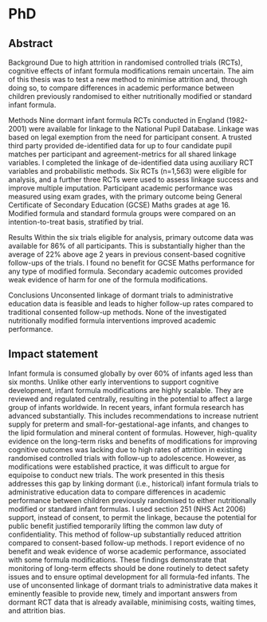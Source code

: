 # PhD

## Abstract
Background Due to high attrition in randomised controlled trials (RCTs), cognitive effects of infant formula modifications remain uncertain. The aim of this thesis was to test a new method to minimise attrition and, through doing so, to compare differences in academic performance between children previously randomised to either nutritionally modified or standard infant formula.

Methods Nine dormant infant formula RCTs conducted in England (1982-2001) were available for linkage to the National Pupil Database. Linkage was based on legal exemption from the need for participant consent. A trusted third party provided de-identified data for up to four candidate pupil matches per participant and agreement-metrics for all shared linkage variables. I completed the linkage of de-identified data using auxiliary RCT variables and probabilistic methods. Six RCTs (n=1,563) were eligible for analysis, and a further three RCTs were used to assess linkage success and improve multiple imputation. Participant academic performance was measured using exam grades, with the primary outcome being General Certificate of Secondary Education (GCSE) Maths grades at age 16. Modified formula and standard formula groups were compared on an intention-to-treat basis, stratified by trial.

Results Within the six trials eligible for analysis, primary outcome data was available for 86% of all participants. This is substantially higher than the average of 22% above age 2 years in previous consent-based cognitive follow-ups of the trials. I found no benefit for GCSE Maths performance for any type of modified formula. Secondary academic outcomes provided weak evidence of harm for one of the formula modifications.

Conclusions Unconsented linkage of dormant trials to administrative education data is feasible and leads to higher follow-up rates compared to traditional consented follow-up methods. None of the investigated nutritionally modified formula interventions improved academic performance.
 
## Impact statement
Infant formula is consumed globally by over 60% of infants aged less than six months. Unlike other early interventions to support cognitive development, infant formula modifications are highly scalable. They are reviewed and regulated centrally, resulting in the potential to affect a large group of infants worldwide. In recent years, infant formula research has advanced substantially. This includes recommendations to increase nutrient supply for preterm and small-for-gestational-age infants, and changes to the lipid formulation and mineral content of formulas. However, high-quality evidence on the long-term risks and benefits of modifications for improving cognitive outcomes was lacking due to high rates of attrition in existing randomised controlled trials with follow-up to adolescence. However, as modifications were established practice, it was difficult to argue for equipoise to conduct new trials. The work presented in this thesis addresses this gap by linking dormant (i.e., historical) infant formula trials to administrative education data to compare differences in academic performance between children previously randomised to either nutritionally modified or standard infant formulas. I used section 251 (NHS Act 2006) support, instead of consent, to permit the linkage, because the potential for public benefit justified temporarily lifting the common law duty of confidentiality. This method of follow-up substantially reduced attrition compared to consent-based follow-up methods. I report evidence of no benefit and weak evidence of worse academic performance, associated with some formula modifications. These findings demonstrate that monitoring of long-term effects should be done routinely to detect safety issues and to ensure optimal development for all formula-fed infants. The use of unconsented linkage of dormant trials to administrative data makes it eminently feasible to provide new, timely and important answers from dormant RCT data that is already available, minimising costs, waiting times, and attrition bias. 
